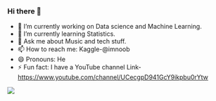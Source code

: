 ### Hi there 👋


- 🔭 I’m currently working on Data science and Machine Learning.
- 🌱 I’m currently learning Statistics.
- 💬 Ask me about Music and tech stuff.
- 📫 How to reach me: Kaggle-@imnoob
- 😄 Pronouns: He
- ⚡ Fun fact: I have a YouTube channel
     Link- https://www.youtube.com/channel/UCecgpD941GcY9ikpbu0rYtw


<img src="https://github-readme-stats.vercel.app/api?username=Ravikumar10593-hub&&show_icons=true&title_color=ffffff&icon_color=bb2acf&text_color=daf7dc&bg_color=151515">
